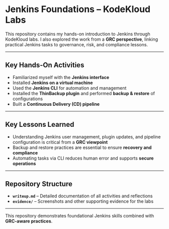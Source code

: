 # Jenkins Foundations – KodeKloud Labs

This repository contains my hands-on introduction to Jenkins through KodeKloud labs. I also explored the work from a **GRC perspective**, linking practical Jenkins tasks to governance, risk, and compliance lessons.

---

## Key Hands-On Activities

- Familiarized myself with the **Jenkins interface**  
- Installed **Jenkins on a virtual machine**  
- Used the **Jenkins CLI** for automation and management  
- Installed the **ThinBackup plugin** and performed **backup & restore** of configurations  
- Built a **Continuous Delivery (CD) pipeline**  

---

## Key Lessons Learned

- Understanding Jenkins user management, plugin updates, and pipeline configuration is critical from a **GRC viewpoint**  
- Backup and restore practices are essential to ensure **recovery and compliance**  
- Automating tasks via CLI reduces human error and supports **secure operations**  

---

## Repository Structure

- **`writeup.md`** – Detailed documentation of all activities and reflections  
- **`evidence/`** – Screenshots and other supporting evidence for the labs  

---

This repository demonstrates foundational Jenkins skills combined with **GRC-aware practices**.
